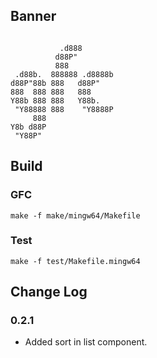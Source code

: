 ## Banner

```

           .d888         
          d88P"          
          888            
 .d88b.  888888 .d8888b 
d88P"88b 888   d88P"    
888  888 888   888      
Y88b 888 888   Y88b.    
 "Y88888 888    "Y8888P 
     888                
Y8b d88P                
 "Y88P"     

```            

## Build

### GFC

```
make -f make/mingw64/Makefile
```

### Test

```
make -f test/Makefile.mingw64
```

## Change Log

### 0.2.1

* Added sort in list component.